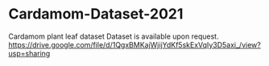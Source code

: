 # Cardamom-Dataset-2021
Cardamom plant leaf dataset
Dataset is available upon request.
https://drive.google.com/file/d/1QgxBMKajWjijYdKf5skExVqIy3D5axi_/view?usp=sharing
